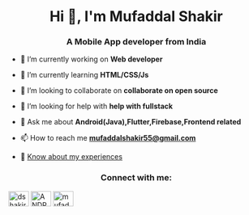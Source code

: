 <h1 align="center">Hi 👋, I'm Mufaddal Shakir</h1>
<h3 align="center">A Mobile App developer from India</h3>

- 🔭 I’m currently working on **Web developer**

- 🌱 I’m currently learning **HTML/CSS/Js**

- 👯 I’m looking to collaborate on **collaborate on open source**

- 🤝 I’m looking for help with **help with fullstack**

- 💬 Ask me about **Android(Java),Flutter,Firebase,Frontend related**

- 📫 How to reach me **mufaddalshakir55@gmail.com**

- 📄 [Know about my experiences](https://drive.google.com/file/d/11iAFr51hIpgLuiVM-D81tXZssFi-CpYg/view?usp=sharing)

<h3 align="center">Connect with me:</h3>
<a href="https://www.instagram.com/dshakir52/" target="blank"><img align="center" src="https://cdn.jsdelivr.net/npm/simple-icons@3.0.1/icons/instagram.svg" alt="dshakir52" height="30" width="40" /></a>
<a href="https://rb.gy/r4yzzi" target="blank"><img align="center" src="" alt="ANDROREALM" height="30" width="40" /></a>
<a href="www.linkedin.com/in/mufaddal-shakir-7760751ab" target="blank"><img align="center" src="https://cdn.jsdelivr.net/npm/simple-icons@3.0.1/icons/linkedin.svg" alt="mufaddal shakir" height="30" width="40" /></a>

